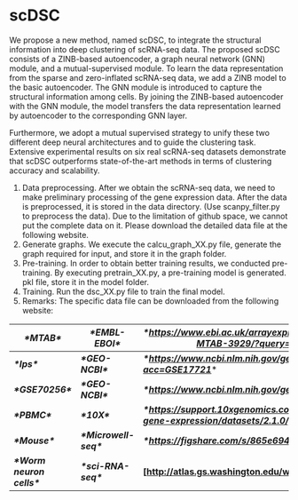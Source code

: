 # scDSC
We propose a new method, named scDSC, to integrate the structural information into deep clustering of scRNA-seq data. The proposed scDSC consists of a ZINB-based autoencoder, a graph neural network (GNN) module, and a mutual-supervised module. To learn the data representation from the sparse and zero-inflated scRNA-seq data, we add a ZINB model to the basic autoencoder. The GNN module is introduced to capture the structural information among cells. By joining the ZINB-based autoencoder with the GNN module, the model transfers the data representation learned by autoencoder to the corresponding GNN layer.

Furthermore, we adopt a mutual supervised strategy to unify these two different deep neural architectures and to guide the clustering task. Extensive experimental results on six real scRNA-seq datasets demonstrate that scDSC outperforms state-of-the-art methods in terms of clustering accuracy and scalability.

1. Data preprocessing. After we obtain the scRNA-seq data, we need to make preliminary processing of the gene expression data. After the data is preprocessed, it is stored in the data directory. (Use scanpy_filter.py to preprocess the data). Due to the limitation of github space, we cannot put the complete data on it. Please download the detailed data file at the following website.
2. Generate graphs. We execute the calcu_graph_XX.py file, generate the graph required for input, and store it in the graph folder.
3. Pre-training. In order to obtain better training results, we conducted pre-training. By executing pretrain_XX.py, a pre-training model is generated. pkl file, store it in the model folder.
4. Training. Run the dsc_XX.py file to train the final model.
5. Remarks: The specific data file can be downloaded from the following website:

| ***\*MTAB\****              | ***\*EMBL-EBOI\****     | ***\*https://www.ebi.ac.uk/arrayexpress/experiments/E-MTAB-3929/?query=1529+**** |
| --------------------------- | ----------------------- | ------------------------------------------------------------ |
| ***\*lps\****               | ***\*GEO-NCBI\****      | ***\*https://www.ncbi.nlm.nih.gov/geo/query/acc.cgi?acc=GSE17721**** |
| ***\*GSE70256\****          | ***\*GEO-NCBI\****      | ***\*https://www.ncbi.nlm.nih.gov/geo/query/acc.cgi****     |
| ***\*PBMC\****              | ***\*10X\****           | ***\*https://support.10xgenomics.com/single-cell-gene-expression/datasets/2.1.0/pbmc4k**** |
| ***\*Mouse\****             | ***\*Microwell-seq\**** | ***\*https://figshare.com/s/865e694ad06d5857db4b****        |
| ***\*Worm neuron cells\**** | ***\*sci-RNA-seq\****   | **[http://atlas.gs.washington.edu/worm-rna/docs**            |



